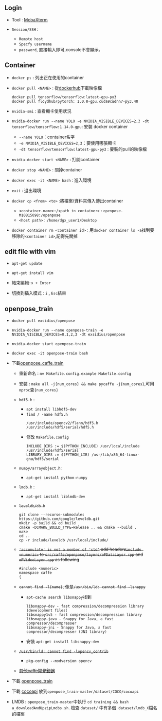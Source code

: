 ## Login

- Tool : [MobaXterm](https://mobaxterm.mobatek.net/download-home-edition.html) 

- `Session/SSH` :
    - `Remote host`
    - `Specfy username`
    - `password`, 直接輸入即可,console不會顯示。

## Container

- `docker ps` : 列出正在使用的container
- `docker pull <NAME>` : 從[dockerhub](https://hub.docker.com/)下載映像檔
    ```
    docker pull tensorflow/tensorflow:latest-gpu-py3
    docker pull floydhub/pytorch: 1.0.0-gpu.cuda9cudnn7-py3.40
    ```
- `nvidia-smi` : 查看顯卡使用狀況
- `nvidia-docker run --name YOLO -e NVIDIA_VISIBLE_DEVICES=2,3 -dt tensorflow/tensorflow:1.14.0-gpu`: 安裝 docker container
    - `--name YOLO`：container名字
    - `-e NVIDIA_VISIBLE_DEVICES=2,3`：要使用哪張顯卡
    - `-dt tensorflow/tensorflow:latest-gpu-py3` : 要裝的pull的映像檔

- `nvidia-docker start <NAME>` : 打開container
- `docker stop <NAME>` : 關掉container
- `docker exec -it <NAME> bash` : 進入環境
- `exit` : 退出環境
- `docker cp <from> <to>` :將檔案/資料夾傳入傳出container
    - `<container-name>:/<path in container>` : `openpose-M10815098:/openpose`
    - `<host path>` : `/home/dgx_user1/Desktop`
- `docker container rm <container id>` : 用`docker container ls -a`找到要移除的`<container id>`,記得先關掉

## edit file with vim

- `apt-get update`
- `apt-get install vim`

- 結束編輯`:x + Enter`
- 切換到插入模式 : `i` , `Esc`結束

## openpose_train

- `docker pull exsidius/openpose`

- `nvidia-docker run --name openpose-train -e NVIDIA_VISIBLE_DEVICES=0,1,2,3 -dt exsidius/openpose`

- `nvidia-docker start openpose-train`
- `docker exec -it openpose-train bash`

- 下載[openpose_caffe_train](https://github.com/CMU-Perceptual-Computing-Lab/openpose_caffe_train)
    - 重新命名 : `mv Makefile.config.example Makefile.config`
    - 安裝 : `make all -j{num_cores} && make pycaffe -j{num_cores}`,可用`nproc`查`{num_cores}`
    - `hdf5.h` : 
        - `apt install libhdf5-dev`
        - `find / -name hdf5.h`
            ```
            /usr/include/opencv2/flann/hdf5.h
            /usr/include/hdf5/serial/hdf5.h
            ```
        - 修改 `Makefile.config`
            ```
            INCLUDE_DIRS := $(PYTHON_INCLUDE) /usr/local/include /usr/include/hdf5/serial
            LIBRARY_DIRS := $(PYTHON_LIB) /usr/lib/x86_64-linux-gnu/hdf5/serial
            ```
    - `numpy/arrayobject.h`:
        - `apt-get install python-numpy`
    - ~~`lmdb.h`~~ :
        - `apt-get install liblmdb-dev`
    - ~~`leveldb/db.h`~~
        ```
        git clone --recurse-submodules https://github.com/google/leveldb.git
        mkdir -p build && cd build
        cmake -DCMAKE_BUILD_TYPE=Release .. && cmake --build .
        make
        cd ..
        cp -r include/leveldb /usr/local/include/
        ```
    - ~~`'accumulate' is not a member of 'std'` add header`#include <numeric>` to `src/caffe/openpose/layers/oPDataLayer.cpp` and `oPVideoLayer.cpp` as following~~
        ```
        #include <numeric>
        namespace caffe
        {
        ```
    - ~~`cannot find -l{name}`, 像是`/usr/bin/ld: cannot find -lsnappy`~~
        - `apt-cache search libsnappy`找到
            ```
            libsnappy-dev - fast compression/decompression library (development files)
            libsnappy1v5 - fast compression/decompression library
            libsnappy-java - Snappy for Java, a fast compressor/decompresser
            libsnappy-jni - Snappy for Java, a fast compressor/decompresser (JNI library)
            ```
        - 安裝 `apt-get install libsnappy-dev`
    - ~~`/usr/bin/ld: cannot find -lopencv_contrib`~~
        - `pkg-config --modversion opencv`

    - [~~其他caffe常見錯誤~~](https://github.com/BVLC/caffe/wiki/Commonly-encountered-build-issues) 


- 下載 [openpose_train](https://github.com/CMU-Perceptual-Computing-Lab/openpose_train/blob/master/training/README.md)

- 下載 [cocoapi](https://github.com/gineshidalgo99/cocoapi) 放到`openpose_train-master/dataset/COCO/cocoapi`

- LMDB : `openpose_train-master`中執行 `cd training && bash a_downloadAndUpzipLmdbs.sh`. 檢查 `dataset/` 中有多個` dataset/lmdb_X`檔名的檔案